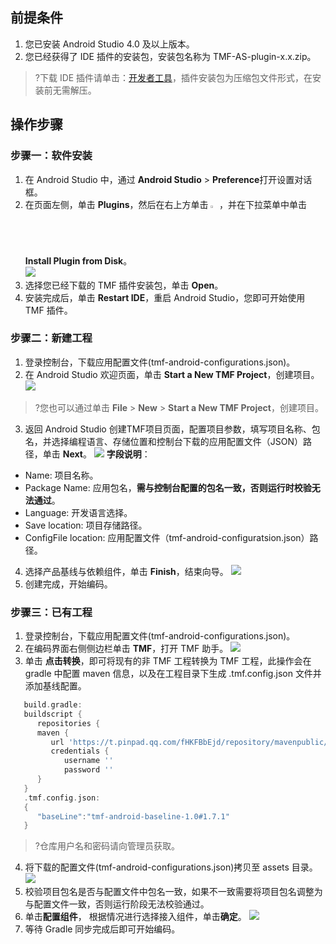 ## 前提条件
1. 您已安装 Android Studio 4.0 及以上版本。
2. 您已经获得了 IDE 插件的安装包，安装包名称为 TMF-AS-plugin-x.x.zip。
>?下载 IDE 插件请单击：[开发者工具](https://tmf-warehouse-1257849200.cos.ap-beijing.myqcloud.com/tmf/ide/TMF-AS-plugin.zip)，插件安装包为压缩包文件形式，在安装前无需解压。

## 操作步骤

### 步骤一：软件安装
1. 在 Android Studio 中，通过 **Android Studio** > **Preference**打开设置对话框。
2. 在页面左侧，单击 **Plugins**，然后在右上方单击 <img src="https://qcloudimg.tencent-cloud.cn/raw/e618f71cd3c5384c31735f3354a2c805.png" width="2%"> ，并在下拉菜单中单击 **Install Plugin from Disk**。  
![](https://qcloudimg.tencent-cloud.cn/raw/fcd3ebc926d99ac2030545568852947d.png)
3. 选择您已经下载的 TMF 插件安装包，单击 **Open**。
4. 安装完成后，单击 **Restart IDE**，重启 Android Studio，您即可开始使用 TMF 插件。


### 步骤二：新建工程
1. 登录控制台，下载应用配置文件(tmf-android-configurations.json)。
2. 在 Android Studio 欢迎页面，单击 **Start a New TMF Project**，创建项目。   
![](https://qcloudimg.tencent-cloud.cn/raw/f3dcddf0549f71a9d42aefb03f69969d.png)
>?您也可以通过单击 **File** > **New** > **Start a New TMF Project**，创建项目。
>
3. 返回 Android Studio 创建TMF项目页面，配置项目参数，填写项目名称、包名，并选择编程语言、存储位置和控制台下载的应用配置文件（JSON）路径，单击 **Next**。
![](https://qcloudimg.tencent-cloud.cn/raw/bb3352ee185c5b70776226bcb0180edc.png)
**字段说明**：
  - Name: 项目名称。
  - Package Name: 应用包名，**需与控制台配置的包名一致，否则运行时校验无法通过**。
  - Language: 开发语言选择。
  - Save location: 项目存储路径。
  - ConfigFile location: 应用配置文件（tmf-android-configuratsion.json）路径。
4. 选择产品基线与依赖组件，单击 **Finish**，结束向导。
![](https://qcloudimg.tencent-cloud.cn/raw/201d9618f5ef1fca46a9dfbc38d380ab.png)
5. 创建完成，开始编码。


### 步骤三：已有工程
1. 登录控制台，下载应用配置文件(tmf-android-configurations.json)。
2. 在编码界面右侧侧边栏单击 **TMF**，打开 TMF 助手。
![](https://qcloudimg.tencent-cloud.cn/raw/ac1628da1f1126aca4fb91b6855492ce.png)
3. 单击 **点击转换**，即可将现有的非 TMF 工程转换为 TMF 工程，此操作会在 gradle 中配置 maven 信息，以及在工程目录下生成 .tmf.config.json 文件并添加基线配置。
```groovy
   build.gradle:
   buildscript {
      repositories {
      maven {
         url 'https://t.pinpad.qq.com/fHKFBbEjd/repository/mavenpublic/'
         credentials {
            username ''
            password ''
      }
   }
   .tmf.config.json:
   {
      "baseLine":"tmf-android-baseline-1.0#1.7.1"
   }
```
>?仓库用户名和密码请向管理员获取。
>
4. 将下载的配置文件(tmf-android-configurations.json)拷贝至 assets 目录。
![](https://qcloudimg.tencent-cloud.cn/raw/c768f103a1711f83f03520a73180ff15.png)
5. 校验项目包名是否与配置文件中包名一致，如果不一致需要将项目包名调整为与配置文件一致，否则运行阶段无法校验通过。
6. 单击**配置组件**， 根据情况进行选择接入组件，单击**确定**。
![](https://qcloudimg.tencent-cloud.cn/raw/3b035146a03a44cdb9bce5e166be7a0e.png)
7. 等待 Gradle 同步完成后即可开始编码。
